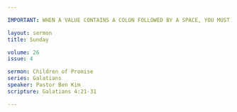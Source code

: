 ```yaml
---

IMPORTANT: WHEN A VALUE CONTAINS A COLON FOLLOWED BY A SPACE, YOU MUST USE &#58;

layout: sermon
title: Sunday

volume: 26
issue: 4

sermon: Children of Promise
series: Galatians
speaker: Pastor Ben Kim
scripture: Galatians 4:21-31

---
```


